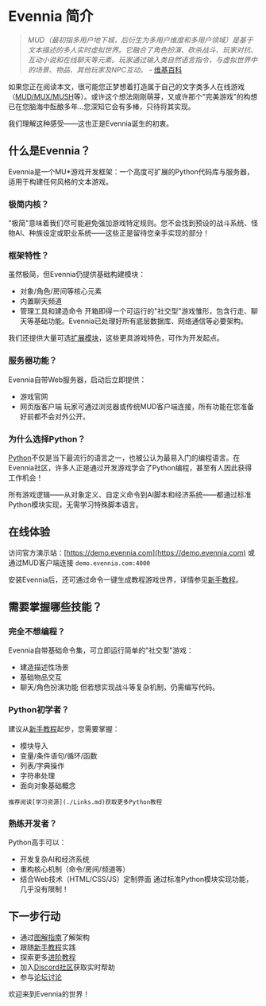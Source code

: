 # Evennia 简介

> *MUD（最初指多用户地下城，后衍生为多用户维度和多用户领域）是基于文本描述的多人实时虚拟世界。它融合了角色扮演、砍杀战斗、玩家对抗、互动小说和在线聊天等元素。玩家通过输入类自然语言指令，与虚拟世界中的场景、物品、其他玩家及NPC互动。* - [维基百科](https://en.wikipedia.org/wiki/MUD)

如果您正在阅读本文，很可能您正梦想着打造属于自己的文字类多人在线游戏（[MUD/MUX/MUSH](https://tinyurl.com/c5sc4bm)等）。或许这个想法刚刚萌芽，又或许那个"完美游戏"的构想已在您脑海中酝酿多年...您深知它会有多棒，只待将其实现。

我们理解这种感受——这也正是Evennia诞生的初衷。

## 什么是Evennia？

Evennia是一个MU*游戏开发框架：一个高度可扩展的Python代码库与服务器，适用于构建任何风格的文本游戏。

### 极简内核？
"极简"意味着我们尽可能避免强加游戏特定规则。您不会找到预设的战斗系统、怪物AI、种族设定或职业系统——这些正是留待您亲手实现的部分！

### 框架特性？
虽然极简，但Evennia仍提供基础构建模块：
- 对象/角色/房间等核心元素
- 内置聊天频道
- 管理工具和建造命令
开箱即得一个可运行的"社交型"游戏雏形，包含行走、聊天等基础功能。Evennia已处理好所有底层数据库、网络通信等必要架构。

我们还提供大量可选[扩展模块](Contribs/Contribs-Overview.md)，这些更具游戏特色，可作为开发起点。

### 服务器功能？
Evennia自带Web服务器，启动后立即提供：
- 游戏官网
- 网页版客户端
玩家可通过浏览器或传统MUD客户端连接，所有功能在您准备好前都不会对外公开。

### 为什么选择Python？
[Python](https://en.wikipedia.org/wiki/Python_(programming_language))不仅是当下最流行的语言之一，也被公认为最易入门的编程语言。在Evennia社区，许多人正是通过开发游戏学会了Python编程，甚至有人因此获得工作机会！

所有游戏逻辑——从对象定义、自定义命令到AI脚本和经济系统——都通过标准Python模块实现，无需学习特殊脚本语言。

## 在线体验
访问官方演示站：[https://demo.evennia.com](https://demo.evennia.com) 或通过MUD客户端连接 `demo.evennia.com:4000`

安装Evennia后，还可通过命令一键生成教程游戏世界，详情参见[新手教程](Howtos/Beginner-Tutorial/Part1/Beginner-Tutorial-Tutorial-World.md)。

## 需要掌握哪些技能？

### 完全不想编程？
Evennia自带基础命令集，可立即运行简单的"社交型"游戏：
- 建造描述性场景
- 基础物品交互
- 聊天/角色扮演功能
但若想实现战斗等复杂机制，仍需编写代码。

### Python初学者？
建议从[新手教程](Howtos/Beginner-Tutorial/Beginner-Tutorial-Overview.md)起步，您需要掌握：
- 模块导入
- 变量/条件语句/循环/函数
- 列表/字典操作
- 字符串处理
- 面向对象基础概念

```{sidebar}
推荐阅读[学习资源](./Links.md)获取更多Python教程
```

### 熟练开发者？
Python高手可以：
- 开发复杂AI和经济系统
- 重构核心机制（命令/房间/频道等）
- 结合Web技术（HTML/CSS/JS）定制界面
通过标准Python模块实现功能，几乎没有限制！

## 下一步行动
- 通过[图解指南](./Evennia-In-Pictures.md)了解架构
- 跟随[新手教程](Howtos/Beginner-Tutorial/Beginner-Tutorial-Overview.md)实践
- 探索更多[进阶教程](Howtos/Howtos-Overview.md#howtos)
- 加入[Discord社区](https://discord.gg/AJJpcRUhtF)获取实时帮助
- 参与[论坛讨论](https://github.com/evennia/evennia/discussions)

欢迎来到Evennia的世界！
